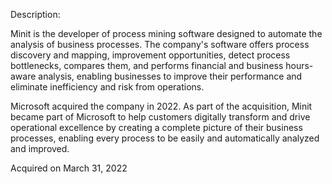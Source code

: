 Description:

Minit is the developer of process mining software designed to automate the analysis of business processes. The company's software offers process discovery and mapping, improvement opportunities, detect process bottlenecks, compares them, and performs financial and business hours-aware analysis, enabling businesses to improve their performance and eliminate inefficiency and risk from operations.

Microsoft acquired the company in 2022. As part of the acquisition, Minit became part of Microsoft to help customers digitally transform and drive operational excellence by creating a complete picture of their business processes, enabling every process to be easily and automatically analyzed and improved.

Acquired on March 31, 2022